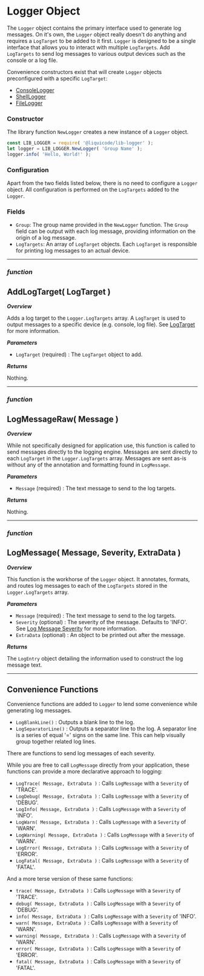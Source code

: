 
# Logger Object

The `Logger` object contains the primary interface used to generate log messages.
On it's own, the `Logger` object really doesn't do anything and requires a `LogTarget` to be added to it first.
`Logger` is designed to be a single interface that allows you to interact with multiple `LogTargets`.
Add `LogTargets` to send log messages to various output devices such as the console or a log file.

Convenience constructors exist that will create `Logger` objects preconfigured with a specific `LogTarget`:

- [ConsoleLogger](api/ConsoleLogger.md)
- [ShellLogger](api/ShellLogger.md)
- [FileLogger](api/FileLogger.md)


### Constructor

The library function `NewLogger` creates a new instance of a `Logger` object.

```javascript
const LIB_LOGGER = require( '@liquicode/lib-logger' );
let logger = LIB_LOGGER.NewLogger( 'Group Name' );
logger.info( 'Hello, World!' );
```


### Configuration

Apart from the two fields listed below, there is no need to configure a `Logger` object.
All configuration is performed on the `LogTargets` added to the `Logger`.

### Fields

- `Group`: The group name provided in the `NewLogger` function.
	The `Group` field can be output with each log message, providing information on the origin of a log message.
- `LogTargets`: An array of `LogTarget` objects.
	Each `LogTarget` is responsible for printing log messages to an actual device.


---------------------------------------------------------------------


### ***function***
## AddLogTarget( LogTarget )

***Overview***

Adds a log target to the `Logger.LogTargets` array.
A `LogTarget` is used to output messages to a specific device (e.g. console, log file).
See [LogTarget](LogTarget.md) for more information.

***Parameters***

- `LogTarget` (required) : The `LogTarget` object to add.

***Returns***

Nothing.


---------------------------------------------------------------------


### ***function***
## LogMessageRaw( Message )

***Overview***

While not specifically designed for application use,
this function is called to send messages directly to the logging engine.
Messages are sent directly to each `LogTarget` in the `Logger.LogTargets` array.
Messages are sent as-is without any of the annotation and formatting found in `LogMessage`.

***Parameters***

- `Message` (required) : The text message to send to the log targets.

***Returns***

Nothing.


---------------------------------------------------------------------


### ***function***
## LogMessage( Message, Severity, ExtraData )

***Overview***

This function is the workhorse of the `Logger` object.
It annotates, formats, and routes log messages to each of the `LogTargets` stored in the `Logger.LogTargets` array.

***Parameters***

- `Message` (required) : The text message to send to the log targets.
- `Severity` (optional) : The severity of the message. Defaults to 'INFO'.
	See [Log Message Severity](LogMessageSeverity.md) for more information.
- `ExtraData` (optional) : An object to be printed out after the message.

***Returns***

The `LogEntry` object detailing the information used to construct the log message text.


---------------------------------------------------------------------


## Convenience Functions

Convenience functions are added to `Logger` to lend some convenience while generating log messages.

- `LogBlankLine()` : Outputs a blank line to the log.
- `LogSeparatorLine()` : Outputs a separator line to the log. A separator line is
	a series of equal '=' signs on the same line. This can help visually group
	together related log lines.

There are functions to send log messages of each severity.

While you are free to call `LogMessage` directly from your application,
these functions can provide a more declarative approach to logging:

- `LogTrace( Message, ExtraData )` : Calls `LogMessage` with a `Severity` of 'TRACE'.
- `LogDebug( Message, ExtraData )` : Calls `LogMessage` with a `Severity` of 'DEBUG'.
- `LogInfo( Message, ExtraData )` : Calls `LogMessage` with a `Severity` of 'INFO'.
- `LogWarn( Message, ExtraData )` : Calls `LogMessage` with a `Severity` of 'WARN'.
- `LogWarning( Message, ExtraData )` : Calls `LogMessage` with a `Severity` of 'WARN'.
- `LogError( Message, ExtraData )` : Calls `LogMessage` with a `Severity` of 'ERROR'.
- `LogFatal( Message, ExtraData )` : Calls `LogMessage` with a `Severity` of 'FATAL'.

And a more terse version of these same functions:

- `trace( Message, ExtraData )` : Calls `LogMessage` with a `Severity` of 'TRACE'.
- `debug( Message, ExtraData )` : Calls `LogMessage` with a `Severity` of 'DEBUG'.
- `info( Message, ExtraData )` : Calls `LogMessage` with a `Severity` of 'INFO'.
- `warn( Message, ExtraData )` : Calls `LogMessage` with a `Severity` of 'WARN'.
- `warning( Message, ExtraData )` : Calls `LogMessage` with a `Severity` of 'WARN'.
- `error( Message, ExtraData )` : Calls `LogMessage` with a `Severity` of 'ERROR'.
- `fatal( Message, ExtraData )` : Calls `LogMessage` with a `Severity` of 'FATAL'.
